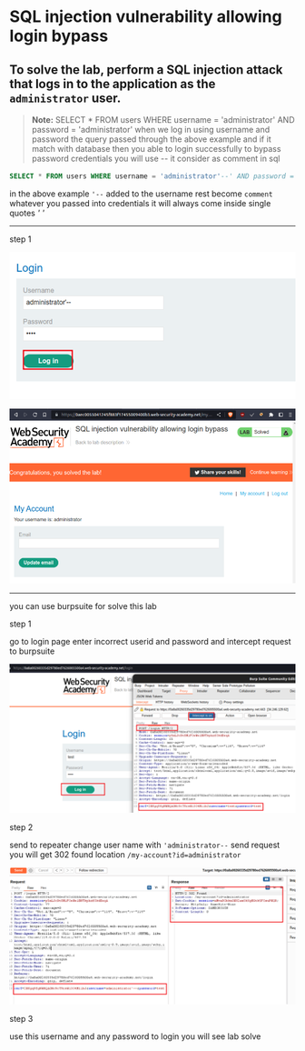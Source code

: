 # SQL injection vulnerability allowing login bypass

## To solve the lab, perform a SQL injection attack that logs in to the application as the `administrator` user.

>**Note:**
> SELECT \* FROM users WHERE username = 'administrator' AND password = 'administrator'
> when we log in using username and password the query passed through the above example and if it match with database
> then you able to login successfully
> to bypass password credentials you will use -- it consider as comment in sql

```sql
SELECT * FROM users WHERE username = 'administrator'--' AND password = 'administrator' 
```

in the above example `'--` added to the username rest become `comment` whatever you passed into credentials it will always come inside single quotes _' '_

---

step 1

![screnshot](./images/lab2_login_page.png)

![screnshot](./images/lab2_solved_lab.png)

---

you can use burpsuite for solve this lab

step 1

go to login page
enter incorrect userid and password and intercept request to burpsuite

![screnshot](./images/lab2_login_intercept.png)

step 2

send to repeater
change user name with `'administrator--`
send request you will get 302 found location `/my-account?id=administrator`

![screnshot](./images/lab2_administrator.png)

step 3

use this username and any password to login
you will see lab solve
